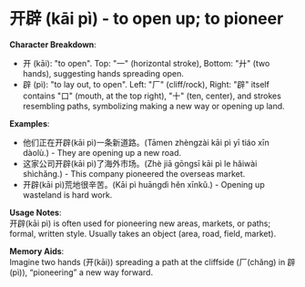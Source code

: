 # **开辟 (kāi pì) - to open up; to pioneer**

**Character Breakdown**:  
- 开 (kāi): "to open". Top: "一" (horizontal stroke), Bottom: "廾" (two hands), suggesting hands spreading open.  
- 辟 (pì): "to lay out, to open". Left: "厂" (cliff/rock), Right: "辟" itself contains "口" (mouth, at the top right), "十" (ten, center), and strokes resembling paths, symbolizing making a new way or opening up land.

**Examples**:  
- 他们正在开辟(kāi pì)一条新道路。(Tāmen zhèngzài kāi pì yī tiáo xīn dàolù.) - They are opening up a new road.  
- 这家公司开辟(kāi pì)了海外市场。(Zhè jiā gōngsī kāi pì le hǎiwài shìchǎng.) - This company pioneered the overseas market.  
- 开辟(kāi pì)荒地很辛苦。(Kāi pì huāngdì hěn xīnkǔ.) - Opening up wasteland is hard work.

**Usage Notes**:  
开辟(kāi pì) is often used for pioneering new areas, markets, or paths; formal, written style. Usually takes an object (area, road, field, market).

**Memory Aids**:  
Imagine two hands (开(kāi)) spreading a path at the cliffside (厂(chǎng) in 辟(pì)), “pioneering” a new way forward.